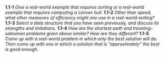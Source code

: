 **1.1-1**
*Give a real-world example that requires sorting or a real-world example that requires computing a convex hull.*
**1.1-2**
*Other than speed, what other measures of efficiency might one use in a real-world setting?*
**1.1-3**
*Select a data structure that you have seen previously, and discuss its strengths and imitations.*
**1.1-4**
*How are the shortest-path and traveling-salesman problems given above similar?
How are they different?*
**1.1-5**
*Come up with a real-world problem in which only the best solution will do. Then
come up with one in which a solution that is “approximately” the best is good enough.*
